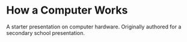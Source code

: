 # How a Computer Works

A starter presentation on computer hardware. Originally authored for a secondary school presentation.
